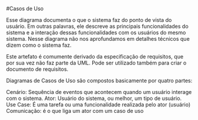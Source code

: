 
#Casos de Uso 

Esse diagrama documenta o que o sistema faz do ponto de vista do usuário. Em outras palavras, ele descreve as principais funcionalidades do sistema e a interação dessas funcionalidades com os usuários do mesmo sistema. Nesse diagrama não nos aprofundamos em detalhes técnicos que dizem como o sistema faz.

Este artefato é comumente derivado da especificação de requisitos, que por sua vez não faz parte da UML. Pode ser utilizado também para criar o documento de requisitos.

Diagramas de Casos de Uso são compostos basicamente por quatro partes:

Cenário: Sequência de eventos que acontecem quando um usuário interage com o sistema.
Ator: Usuário do sistema, ou melhor, um tipo de usuário.
Use Case: É uma tarefa ou uma funcionalidade realizada pelo ator (usuário)
Comunicação: é o que liga um ator com um caso de uso
